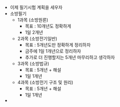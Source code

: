 - 이제 필기시험 계획을 세우자
- 소방필기
	- 1과목 (소방원론)
		- 목표 : 10개년도 정확하게
		- 1일 2개년
	- 2과목 (소방전기일반)
		- 목표 : 5개년도만 정확하게 정리하자
		- 금주에 1일 1개년으로 정리하자
		- 추가로 더 진행할지는 5개년 마무리하고 생각하자
	- 3과목 (소방법규)
		- 목표 : 5개년 + 해설
		- 1일 1개년
	- 4과목 (소방전기 구조 및 원리)
		- 목표 : 5개년 + 해설
		- 1일 1개년
-
